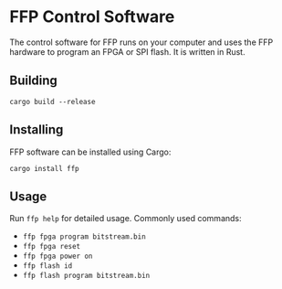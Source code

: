 # FFP Control Software

The control software for FFP runs on your computer and uses the FFP hardware to
program an FPGA or SPI flash. It is written in Rust.

## Building

```
cargo build --release
```

## Installing

FFP software can be installed using Cargo:

```
cargo install ffp
```

## Usage

Run `ffp help` for detailed usage. Commonly used commands:

* `ffp fpga program bitstream.bin`
* `ffp fpga reset`
* `ffp fpga power on`
* `ffp flash id`
* `ffp flash program bitstream.bin`
